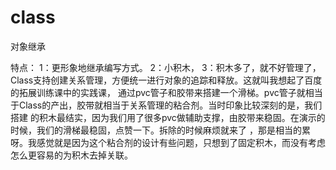 class
=====

对象继承

特点：
	1：更形象地继承编写方式。
	2：小积木，
	3：积木多了，就不好管理了，Class支持创建关系管理，方便统一进行对象的追踪和释放。这就叫我想起了百度的拓展训练课中的实践课，
		通过pvc管子和胶带来搭建一个滑梯。pvc管子就相当于Class的产出，胶带就相当于关系管理的粘合剂。当时印象比较深刻的是，我们搭建
		的积木最结实，因为我们用了很多pvc做辅助支撑，由胶带来稳固。在演示的时候，我们的滑梯最稳固，点赞一下。拆除的时候麻烦就来了
		，那是相当的累呀。我感觉就是因为这个粘合剂的设计有些问题，只想到了固定积木，而没有考虑怎么更容易的为积木去掉关联。
	
	
